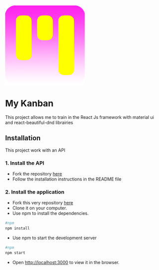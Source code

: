 ![logo](https://github.com/Patrice-H/MyKanban/blob/main/src/assets/logo.png)

# My Kanban

This project allows me to train in the React Js framework with material ui and react-beautiful-dnd librairies

## Installation

This project work with an API

### 1. Install the API

- Fork the repository [here](https://github.com/Patrice-H/my-kanban-api)
- Follow the installation instructions in the README file

### 2. Install the application

- Fork this very repository [here](https://github.com/Patrice-H/MyKanban)
- Clone it on your computer.
- Use npm to install the dependencies.

```bash
#npm
npm install
```

- Use npm to start the development server

```bash
#npm
npm start
```

- Open [http://localhost:3000](http://localhost:3000) to view it in the browser.
